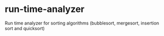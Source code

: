 # run-time-analyzer
Run time analyzer for sorting algorithms (bubblesort, mergesort, insertion sort and quicksort)
